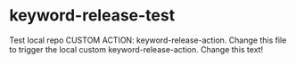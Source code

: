 # keyword-release-test

Test local repo CUSTOM ACTION: keyword-release-action.
Change this file to trigger the local custom keyword-release-action.
Change this text!